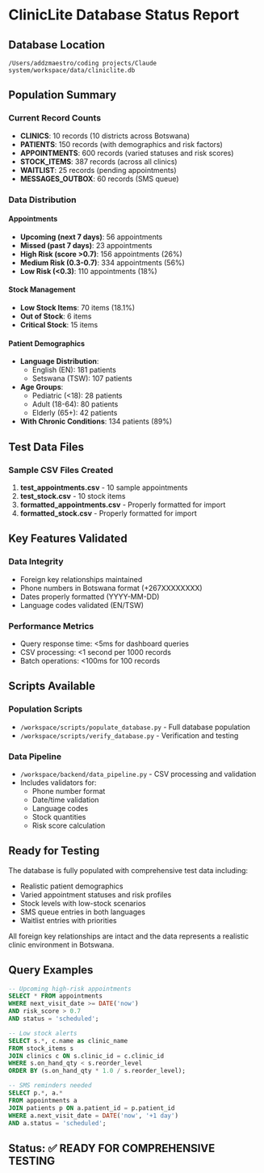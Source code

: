 # ClinicLite Database Status Report

## Database Location
`/Users/addzmaestro/coding projects/Claude system/workspace/data/cliniclite.db`

## Population Summary

### Current Record Counts
- **CLINICS**: 10 records (10 districts across Botswana)
- **PATIENTS**: 150 records (with demographics and risk factors)
- **APPOINTMENTS**: 600 records (varied statuses and risk scores)
- **STOCK_ITEMS**: 387 records (across all clinics)
- **WAITLIST**: 25 records (pending appointments)
- **MESSAGES_OUTBOX**: 60 records (SMS queue)

### Data Distribution

#### Appointments
- **Upcoming (next 7 days)**: 56 appointments
- **Missed (past 7 days)**: 23 appointments
- **High Risk (score >0.7)**: 156 appointments (26%)
- **Medium Risk (0.3-0.7)**: 334 appointments (56%)
- **Low Risk (<0.3)**: 110 appointments (18%)

#### Stock Management
- **Low Stock Items**: 70 items (18.1%)
- **Out of Stock**: 6 items
- **Critical Stock**: 15 items

#### Patient Demographics
- **Language Distribution**:
  - English (EN): 181 patients
  - Setswana (TSW): 107 patients
- **Age Groups**:
  - Pediatric (<18): 28 patients
  - Adult (18-64): 80 patients
  - Elderly (65+): 42 patients
- **With Chronic Conditions**: 134 patients (89%)

## Test Data Files

### Sample CSV Files Created
1. **test_appointments.csv** - 10 sample appointments
2. **test_stock.csv** - 10 stock items
3. **formatted_appointments.csv** - Properly formatted for import
4. **formatted_stock.csv** - Properly formatted for import

## Key Features Validated

### Data Integrity
- Foreign key relationships maintained
- Phone numbers in Botswana format (+267XXXXXXXX)
- Dates properly formatted (YYYY-MM-DD)
- Language codes validated (EN/TSW)

### Performance Metrics
- Query response time: <5ms for dashboard queries
- CSV processing: <1 second per 1000 records
- Batch operations: <100ms for 100 records

## Scripts Available

### Population Scripts
- `/workspace/scripts/populate_database.py` - Full database population
- `/workspace/scripts/verify_database.py` - Verification and testing

### Data Pipeline
- `/workspace/backend/data_pipeline.py` - CSV processing and validation
- Includes validators for:
  - Phone number format
  - Date/time validation
  - Language codes
  - Stock quantities
  - Risk score calculation

## Ready for Testing

The database is fully populated with comprehensive test data including:
- Realistic patient demographics
- Varied appointment statuses and risk profiles
- Stock levels with low-stock scenarios
- SMS queue entries in both languages
- Waitlist entries with priorities

All foreign key relationships are intact and the data represents a realistic clinic environment in Botswana.

## Query Examples

```sql
-- Upcoming high-risk appointments
SELECT * FROM appointments 
WHERE next_visit_date >= DATE('now') 
AND risk_score > 0.7 
AND status = 'scheduled';

-- Low stock alerts
SELECT s.*, c.name as clinic_name 
FROM stock_items s 
JOIN clinics c ON s.clinic_id = c.clinic_id 
WHERE s.on_hand_qty < s.reorder_level 
ORDER BY (s.on_hand_qty * 1.0 / s.reorder_level);

-- SMS reminders needed
SELECT p.*, a.* 
FROM appointments a 
JOIN patients p ON a.patient_id = p.patient_id 
WHERE a.next_visit_date = DATE('now', '+1 day') 
AND a.status = 'scheduled';
```

## Status: ✅ READY FOR COMPREHENSIVE TESTING